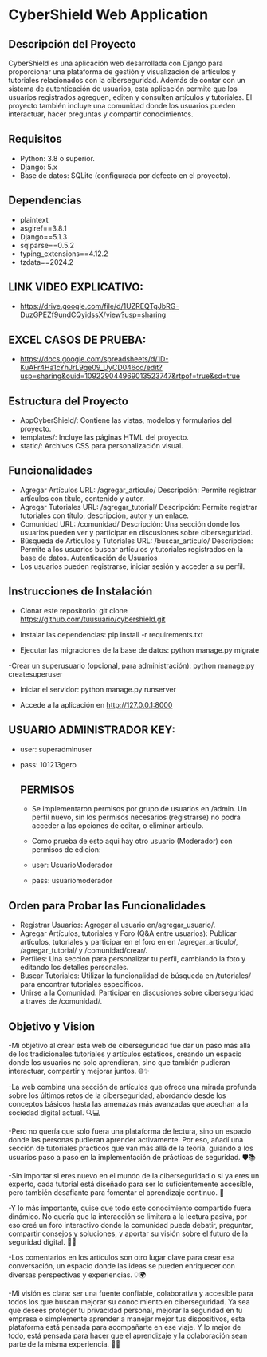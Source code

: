 # CyberShield Web Application

## Descripción del Proyecto
CyberShield es una aplicación web desarrollada con Django para proporcionar una plataforma de gestión y visualización de artículos y tutoriales relacionados con la ciberseguridad. Además de contar con un sistema de autenticación de usuarios, esta aplicación permite que los usuarios registrados agreguen, editen y consulten artículos y tutoriales. El proyecto también incluye una comunidad donde los usuarios pueden interactuar, hacer preguntas y compartir conocimientos.

## Requisitos
- Python: 3.8 o superior.
- Django: 5.x
- Base de datos: SQLite (configurada por defecto en el proyecto).

## Dependencias
- plaintext
- asgiref==3.8.1
- Django==5.1.3
- sqlparse==0.5.2
- typing_extensions==4.12.2
- tzdata==2024.2

## LINK VIDEO EXPLICATIVO: 
- https://drive.google.com/file/d/1UZREQTgJbRG-DuzGPEZf9undCQyidssX/view?usp=sharing
## EXCEL CASOS DE PRUEBA:
- https://docs.google.com/spreadsheets/d/1D-KuAFr4Ha1cYhJrL9ge09_UyCD046cd/edit?usp=sharing&ouid=109229044969013523747&rtpof=true&sd=true

## Estructura del Proyecto
- AppCyberShield/: Contiene las vistas, modelos y formularios del proyecto.
- templates/: Incluye las páginas HTML del proyecto.
- static/: Archivos CSS para personalización visual.
## Funcionalidades
- Agregar Artículos
URL: /agregar_articulo/
Descripción: Permite registrar artículos con título, contenido y autor.
- Agregar Tutoriales
URL: /agregar_tutorial/
Descripción: Permite registrar tutoriales con título, descripción, autor y un enlace.
- Comunidad
URL: /comunidad/
Descripción: Una sección donde los usuarios pueden ver y participar en discusiones sobre ciberseguridad.
- Búsqueda de Artículos y Tutoriales
URL: /buscar_articulo/
Descripción: Permite a los usuarios buscar artículos y tutoriales registrados en la base de datos.
Autenticación de Usuarios
- Los usuarios pueden registrarse, iniciar sesión y acceder a su perfil.

## Instrucciones de Instalación
- Clonar este repositorio:
git clone https://github.com/tuusuario/cybershield.git
  
- Instalar las dependencias:
pip install -r requirements.txt

- Ejecutar las migraciones de la base de datos:
python manage.py migrate

-Crear un superusuario (opcional, para administración):
python manage.py createsuperuser

- Iniciar el servidor:
python manage.py runserver

- Accede a la aplicación en http://127.0.0.1:8000

## USUARIO ADMINISTRADOR KEY:
- user: superadminuser
- pass: 101213gero

  ## PERMISOS

  - Se implementaron permisos por grupo de usuarios en /admin. Un perfil nuevo, sin los permisos necesarios (registrarse) no podra acceder a las opciones de editar, o eliminar articulo.
  - Como prueba de esto aqui hay otro usuario (Moderador) con permisos de edicion:
 
  - user: UsuarioModerador
  - pass: usuariomoderador

## Orden para Probar las Funcionalidades
- Registrar Usuarios: Agregar al usuario en/agregar_usuario/.
- Agregar Artículos, tutoriales y Foro (Q&A entre usuarios): Publicar artículos, tutoriales y participar en el foro en en /agregar_articulo/, /agregar_tutorial/ y /comunidad/crear/.
- Perfiles: Una seccion para personalizar tu perfil, cambiando la foto y editando los detalles personales.
- Buscar Tutoriales: Utilizar la funcionalidad de búsqueda en /tutoriales/ para encontrar tutoriales específicos.
- Unirse a la Comunidad: Participar en discusiones sobre ciberseguridad a través de /comunidad/.

## Objetivo y Vision
-Mi objetivo al crear esta web de ciberseguridad fue dar un paso más allá de los tradicionales tutoriales y artículos estáticos, creando un espacio donde los usuarios no solo aprendieran, sino que también pudieran interactuar, compartir y mejorar juntos. 🌐✨

-La web combina una sección de artículos que ofrece una mirada profunda sobre los últimos retos de la ciberseguridad, abordando desde los conceptos básicos hasta las amenazas más avanzadas que acechan a la sociedad digital actual. 🔍💻

-Pero no quería que solo fuera una plataforma de lectura, sino un espacio donde las personas pudieran aprender activamente. Por eso, añadí una sección de tutoriales prácticos que van más allá de la teoría, guiando a los usuarios paso a paso en la implementación de prácticas de seguridad. 🛡️📚

-Sin importar si eres nuevo en el mundo de la ciberseguridad o si ya eres un experto, cada tutorial está diseñado para ser lo suficientemente accesible, pero también desafiante para fomentar el aprendizaje continuo. 🚀

-Y lo más importante, quise que todo este conocimiento compartido fuera dinámico. No quería que la interacción se limitara a la lectura pasiva, por eso creé un foro interactivo donde la comunidad pueda debatir, preguntar, compartir consejos y soluciones, y aportar su visión sobre el futuro de la seguridad digital. 💬🤝

-Los comentarios en los artículos son otro lugar clave para crear esa conversación, un espacio donde las ideas se pueden enriquecer con diversas perspectivas y experiencias. 💡🌍

-Mi visión es clara: ser una fuente confiable, colaborativa y accesible para todos los que buscan mejorar su conocimiento en ciberseguridad. Ya sea que desees proteger tu privacidad personal, mejorar la seguridad en tu empresa o simplemente aprender a manejar mejor tus dispositivos, esta plataforma está pensada para acompañarte en ese viaje. Y lo mejor de todo, está pensada para hacer que el aprendizaje y la colaboración sean parte de la misma experiencia. 🤗🔐
